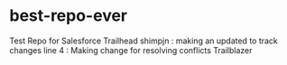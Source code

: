# best-repo-ever
Test Repo for Salesforce Trailhead
shimpjn : making an updated to track changes
line 4 : Making change for resolving conflicts Trailblazer
